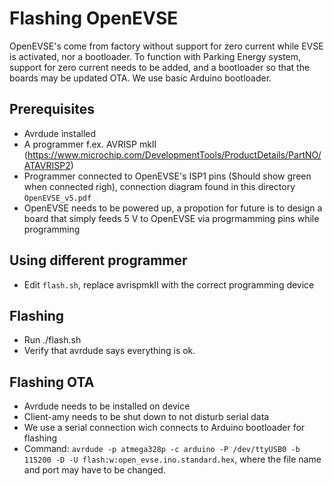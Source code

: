 # Flashing OpenEVSE
OpenEVSE's come from factory without support for zero current while EVSE is activated, nor a bootloader. To function with Parking Energy system, support for zero current needs to be added, and a bootloader so that the boards may be updated OTA. We use basic Arduino bootloader.

## Prerequisites
- Avrdude installed
- A programmer f.ex. AVRISP mkII (https://www.microchip.com/DevelopmentTools/ProductDetails/PartNO/ATAVRISP2)
- Programmer connected to OpenEVSE's ISP1 pins (Should show green when connected righ), connection diagram found in this directory ```OpenEVSE_v5.pdf```
- OpenEVSE needs to be powered up, a propotion for future is to design a board that simply feeds 5 V to OpenEVSE via progrmamming pins while programming

## Using different programmer
- Edit ```flash.sh```, replace avrispmkII with the correct programming device

## Flashing
- Run ./flash.sh
- Verify that avrdude says everything is ok.

## Flashing OTA
- Avrdude needs to be installed on device
- Client-amy needs to be shut down to not disturb serial data
- We use a serial connection wich connects to Arduino bootloader for flashing
- Command: ```avrdude -p atmega328p -c arduino -P /dev/ttyUSB0 -b 115200 -D -U flash:w:open_evse.ino.standard.hex```, where the file name and port may have to be changed.